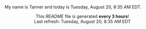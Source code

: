 My name is Tanner and today is Tuesday, August 20, 8:35 AM EDT.

<p align="center">This <i>README</i> file is generated <b>every 3 hours</b>!</br>Last refresh: Tuesday, August 20, 8:35 AM EDT<br /></p>

